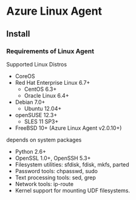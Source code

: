 # Azure Linux Agent



## Install

### Requirements of Linux Agent
Supported Linux Distros
- CoreOS
- Red Hat Enterprise Linux 6.7+
  - CentOS 6.3+
  - Oracle Linux 6.4+
- Debian 7.0+
  - Ubuntu 12.04+
- openSUSE 12.3+
  - SLES 11 SP3+
- FreeBSD 10+ (Azure Linux Agent v2.0.10+)

depends on system packages
- Python 2.6+
- OpenSSL 1.0+, OpenSSH 5.3+
- Filesystem utilities: sfdisk, fdisk, mkfs, parted
- Password tools: chpasswd, sudo
- Text processing tools: sed, grep
- Network tools: ip-route
- Kernel support for mounting UDF filesystems.
